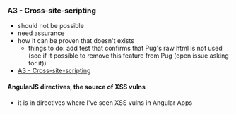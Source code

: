 ### A3 - Cross-site-scripting

- should not be possible
- need assurance
- how it can be proven that doesn't exists
  - things to do: add test that confirms that Pug's raw html is not used (see if it possible to remove this feature from Pug (open issue asking for it))
- [A3 - Cross-site-scripting](https://www.owasp.org/index.php/Top_10_2013-A3-Cross-Site_Scripting_(XSS))


#### AngularJS directives, the source of XSS vulns

  - it is in directives where I've seen XSS vulns in Angular Apps
